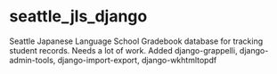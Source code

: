 seattle_jls_django
==================
Seattle Japanese Language School Gradebook database for tracking student records. 
Needs a lot of work.
Added django-grappelli, django-admin-tools, django-import-export, django-wkhtmltopdf